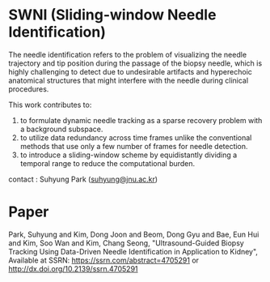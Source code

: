 # SWNI (Sliding-window Needle Identification)

The needle identification refers to the problem of visualizing the needle trajectory and tip position during the passage of the biopsy needle, 
which is highly challenging to detect due to undesirable artifacts and hyperechoic anatomical structures that might interfere with the needle during clinical procedures.

This work contributes to: 
1) to formulate dynamic needle tracking as a sparse recovery problem with a background subspace.
2) to utilize data redundancy across time frames unlike the conventional methods that use only a few number of frames for needle detection.
3) to introduce a sliding-window scheme by equidistantly dividing a temporal range to reduce the computational burden.

contact : Suhyung Park (suhyung@jnu.ac.kr)

# Paper
Park, Suhyung and Kim, Dong Joon and Beom, Dong Gyu and Bae, Eun Hui and Kim, Soo Wan and Kim, Chang Seong, 
"Ultrasound-Guided Biopsy Tracking Using Data-Driven Needle Identification in Application to Kidney", 
Available at SSRN: https://ssrn.com/abstract=4705291 or http://dx.doi.org/10.2139/ssrn.4705291
